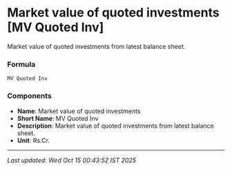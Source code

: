 # Market value of quoted investments [MV Quoted Inv]
Market value of quoted investments from latest balance sheet.

### Formula
```text
MV Quoted Inv
```


### Components
- **Name**: Market value of quoted investments
- **Short Name**: MV Quoted Inv
- **Description**: Market value of quoted investments from latest balance sheet.
- **Unit**: Rs.Cr.

---
*Last updated: Wed Oct 15 00:43:52 IST 2025*
